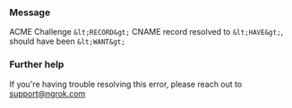 
### Message
ACME Challenge `&lt;RECORD&gt;` CNAME record resolved to `&lt;HAVE&gt;`, should have been `&lt;WANT&gt;`

### Further help
If you're having trouble resolving this error, please reach out to [support@ngrok.com](mailto:support@ngrok.com?subject=Help%20with%20ERR_NGROK_444)

